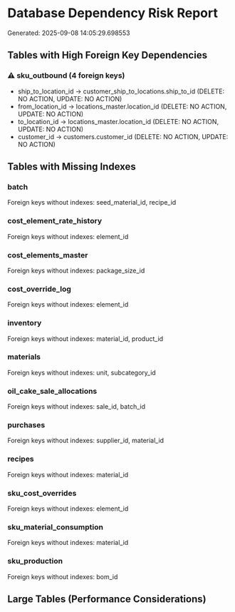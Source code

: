 # Database Dependency Risk Report

Generated: 2025-09-08 14:05:29.698553

## Tables with High Foreign Key Dependencies

### ⚠️ sku_outbound (4 foreign keys)
- ship_to_location_id → customer_ship_to_locations.ship_to_id (DELETE: NO ACTION, UPDATE: NO ACTION)
- from_location_id → locations_master.location_id (DELETE: NO ACTION, UPDATE: NO ACTION)
- to_location_id → locations_master.location_id (DELETE: NO ACTION, UPDATE: NO ACTION)
- customer_id → customers.customer_id (DELETE: NO ACTION, UPDATE: NO ACTION)

## Tables with Missing Indexes

### batch
Foreign keys without indexes: seed_material_id, recipe_id

### cost_element_rate_history
Foreign keys without indexes: element_id

### cost_elements_master
Foreign keys without indexes: package_size_id

### cost_override_log
Foreign keys without indexes: element_id

### inventory
Foreign keys without indexes: material_id, product_id

### materials
Foreign keys without indexes: unit, subcategory_id

### oil_cake_sale_allocations
Foreign keys without indexes: sale_id, batch_id

### purchases
Foreign keys without indexes: supplier_id, material_id

### recipes
Foreign keys without indexes: material_id

### sku_cost_overrides
Foreign keys without indexes: element_id

### sku_material_consumption
Foreign keys without indexes: material_id

### sku_production
Foreign keys without indexes: bom_id

## Large Tables (Performance Considerations)

